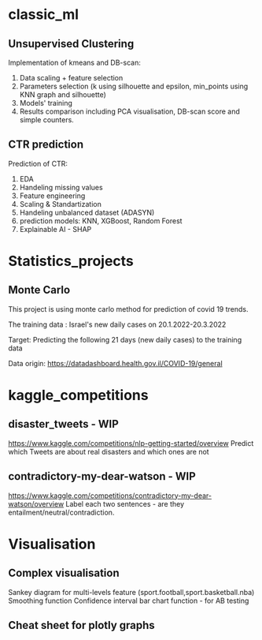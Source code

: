 # classic_ml
## Unsupervised Clustering

Implementation of kmeans and DB-scan:
1. Data scaling + feature selection
2. Parameters selection (k using silhouette and epsilon, min_points using KNN graph and silhouette)
3. Models' training
4. Results comparison including PCA visualisation, DB-scan score and simple counters.

## CTR prediction
Prediction of CTR:
1. EDA
2. Handeling missing values
3. Feature engineering
4. Scaling & Standartization
5. Handeling unbalanced dataset (ADASYN)
6. prediction models: KNN, XGBoost, Random Forest
7. Explainable AI - SHAP

# Statistics_projects
## Monte Carlo
This project is using monte carlo method for prediction of covid 19 trends.

The training data : Israel's new daily cases on 20.1.2022-20.3.2022

Target: Predicting the following 21 days (new daily cases) to the training data

Data origin: https://datadashboard.health.gov.il/COVID-19/general

# kaggle_competitions

## disaster_tweets - WIP
https://www.kaggle.com/competitions/nlp-getting-started/overview
Predict which Tweets are about real disasters and which ones are not

## contradictory-my-dear-watson - WIP
https://www.kaggle.com/competitions/contradictory-my-dear-watson/overview
Label each two sentences - are they entailment/neutral/contradiction.

# Visualisation
## Complex visualisation
Sankey diagram for multi-levels feature (sport.football,sport.basketball.nba)
Smoothing function
Confidence interval bar chart function - for AB testing

## Cheat sheet for plotly graphs
